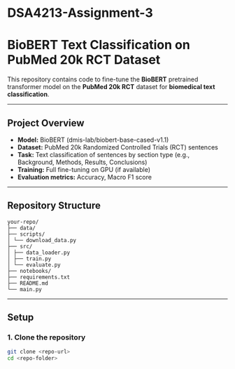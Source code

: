 # DSA4213-Assignment-3

# BioBERT Text Classification on PubMed 20k RCT Dataset

This repository contains code to fine-tune the **BioBERT** pretrained transformer model on the **PubMed 20k RCT** dataset for **biomedical text classification**.

---

## Project Overview

- **Model:** BioBERT (dmis-lab/biobert-base-cased-v1.1)
- **Dataset:** PubMed 20k Randomized Controlled Trials (RCT) sentences
- **Task:** Text classification of sentences by section type (e.g., Background, Methods, Results, Conclusions)
- **Training:** Full fine-tuning on GPU (if available)
- **Evaluation metrics:** Accuracy, Macro F1 score

---

## Repository Structure
``` shell
your-repo/
├── data/
├── scripts/
│ └── download_data.py
├── src/
│ ├── data_loader.py
│ ├── train.py
│ └── evaluate.py
├── notebooks/
├── requirements.txt
├── README.md
└── main.py
```


---

## Setup

### 1. Clone the repository

```bash
git clone <repo-url>
cd <repo-folder>
